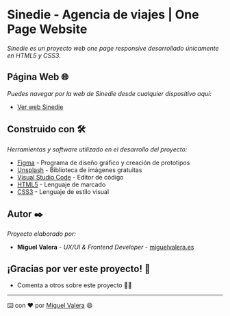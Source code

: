 # Sinedie - Agencia de viajes | One Page Website

_Sinedie es un proyecto web one page responsive desarrollado únicamente en HTML5 y CSS3._


## Página Web 🌐

_Puedes navegar por la web de Sinedie desde cualquier dispositivo aquí:_

* [Ver web Sinedie](https://migvalera.github.io/sinedie/index.html)


## Construido con 🛠️ 

_Herramientas y software utilizado en el desarrollo del proyecto:_

* [Figma](https://www.figma.com/) - Programa de diseño gráfico y creación de prototipos
* [Unsplash](https://unsplash.com/) - Biblioteca de imágenes gratuitas
* [Visual Studio Code](https://code.visualstudio.com/) - Editor de código
* [HTML5](https://developer.mozilla.org/es/docs/HTML/HTML5) - Lenguaje de marcado
* [CSS3](https://developer.mozilla.org/es/docs/Web/CSS) - Lenguaje de estilo visual


## Autor ✒️ 

_Proyecto elaborado por:_

* **Miguel Valera** - *UX/UI & Frontend Developer* - [miguelvalera.es](https://miguelvalera.es)


## ¡Gracias por ver este proyecto! 🎁 

* Comenta a otros sobre este proyecto 📢🤓


---
⌨️ con ❤️ por [Miguel Valera](https://github.com/migvalera) 😄
